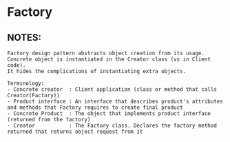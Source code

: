 # Factory

## NOTES:
    Factory design pattern abstracts object creation from its usage. 
    Concrete object is instantiated in the Creator class (vs in Client code).
    It hides the complications of instantiating extra objects.
    
    Terminology:
    - Concrete creator  : Client application (class or method that calls Creator(Factory)) 
    - Product interface : An interface that describes product's attributes and methods that Factory requires to create final product
    - Concrete Product  : The object that implements product interface (returned from the factory)
    - Creator           : The Factory class. Declares the factory method returned that returns object request from it